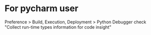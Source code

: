# For pycharm user
Preference > Build, Execution, Deployment > Python Debugger
check "Collect run-time types information for code insight"

